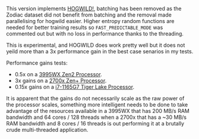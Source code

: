 This version implements [HOGWILD!](https://arxiv.org/pdf/1106.5730.pdf), batching has been removed as the Zodiac dataset did not benefit from batching and the removal made parallelising for hogwild easier. Higher entropy random functions are needed for better training results so `FAST_PREDICTABLE_MODE` was commented out but with no loss in performance thanks to the threading.

This is experimental, and HOGWILD does work pretty well but it does not yeild more than a 3x performance gain in the best case senarios in my tests.

Performance gains tests:
- 0.5x on a [3995WX Zen2 Processor](https://www.amd.com/en/products/cpu/amd-ryzen-threadripper-pro-3995wx).
- 3x gains on a [2700x Zen+ Processor](https://www.amd.com/en/products/cpu/amd-ryzen-7-2700x).
- 0.15x gains on a [i7-1165G7 Tiger Lake Processor](https://ark.intel.com/content/www/us/en/ark/products/208921/intel-core-i71165g7-processor-12m-cache-up-to-4-70-ghz-with-ipu.html).

It is apparent that the gains do not necessarily scale as the raw power of the processor scales, something more intelligent needs to be done to take advantage of the resources available in a 3995WX that has 200 MB/s RAM bandwidth and 64 cores / 128 threads when a 2700x that has a ~30 MB/s RAM bandwidth and 8 cores / 16 threads is out performing it at a brutally crude multi-threaded application.

